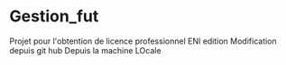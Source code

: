 # Gestion_fut
Projet pour l'obtention de licence professionnel ENI edition
Modification depuis git hub
Depuis la machine LOcale
